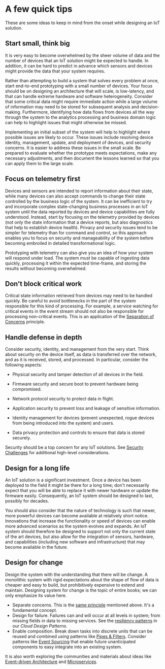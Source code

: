 # A few quick tips

These are some ideas to keep in mind from the onset while designing an IoT solution.

## Start small, think big

It is very easy to become overwhelmed by the sheer volume of data and the number of devices that an IoT solution might be expected to handle. In addition, it can be hard to predict in advance which sensors and devices might provide the data that your system requires. 

Rather than attempting to build a system that solves every problem at once, start end-to-end prototyping with a small number of devices. Your focus should be on designing an architecture that will scale, is low-latency, and that can handle extreme hardware and software heterogeneity. Consider that some critical data might require immediate action while a large volume of information may need to be stored for subsequent analysis and decision-making. Furthermore, identifying how data flows from devices all the way through the system to the analytics processing and business domain logic can help to highlight issues that might otherwise be missed.

Implementing an initial subset of the system will help to highlight where possible issues are likely to occur. These issues include resolving device identity, management, update, and deployment of devices, and security concerns. It is easier to address these issues in the small scale. Be prepared to evaluate whether the prototype meets expectations, make any necessary adjustments, and then document the lessons learned so that you can apply them to the large scale.

## Focus on telemetry first

Devices and sensors are intended to report information about their state, while many devices can also accept commands to change their state controlled by the business logic of the system. It can be inefficient to try and incorporate complex state-changing business processes in an IoT system until the data reported by devices and device capabilities are fully understood. Instead, start by focusing on the telemetry provided by devices (not only the state information that a device reports, but also diagnostics that help to establish device health). Privacy and security issues tend to be simpler for telemetry than for command and control, so this approach enables you to focus on security and manageability of the system before becoming embroiled in detailed transformational logic.

Prototyping with telemetry can also give you an idea of how your system will respond under load. The system must be capable of ingesting data quickly, processing it within the expected time-frame, and storing the results without becoming overwhelmed.

## Don't block critical work

Critical state information retrieved from devices may need to be handled quickly. Be careful to avoid bottlenecks in the part of the system responsible for this kind of processing. For example, a service watching for critical events in the event stream should not also be responsible for processing non-critical events. This is an application of the [Separation of Concerns][separation-of-conerns] principle.

## Handle defense in depth

Consider security, identity, and management from the very start. Think about security on the device itself, as data is transferred over the network, and as it is received, stored, and processed. In particular, consider the following aspects:

- Physical security and tamper detection of all devices in the field.

- Firmware security and secure boot to prevent hardware being compromised.

- Network protocol security to protect data in flight.

- Application security to prevent loss and leakage of sensitive information.

- Identity management for devices (prevent unexpected, rogue devices from being introduced into the system) and users.

- Data privacy protection and controls to ensure that data is stored securely.

Security should be a top concern for any IoT solutions. See [Security Challenges][security-challenges] for additional high-level considerations.

## Design for a long life

An IoT solution is a significant investment. Once a device has been deployed to the field it might be there for a long time; don't necessarily expect that you will be able to replace it with newer hardware or update the firmware easily. Consequently, an IoT system should be designed to last, possibly for decades. 

You should also consider that the nature of technology is such that newer, more powerful devices can become available at relatively short notice. Innovations that increase the functionality or speed of devices can enable more advanced scenarios as the system evolves and expands. An IoT system should therefore be designed to support not only the current state of the art devices, but also allow for the integration of sensors, hardware, and capabilities (including new software and infrastructure) that may become available in the future.

## Design for change

Design the system with the understanding that there will be change. A monolithic system with rigid expectations about the shape of flow of data is cheaper and easy to build, but prohibitively expensive to extend and maintain. Designing system for change is the topic of entire books; we can only emphasize its value here.
- Separate concerns. This is the [same principle][separation-of-conerns] mentioned above. It's a fundamental concept.
- Design for failure. Failures can and will occur at all levels in system; from missing fields in data to missing services. See the [resiliency patterns][resiliency-patterns] in our _Cloud Design Patterns_.
- Enable composition. Break down tasks into discrete units that can be reused and combined using patterns like [Pipes & Filters][pipes-and-filters]. Consider patterns like [Event Sourcing][event-sourcing] that enable future unanticipated components to easy integrate into an existing system. 

It is also worth exploring the communities and materials about ideas like [Event-driven Architecture][event-driven-architecture] and [Microservices][microservices].

[separation-of-conerns]: https://en.wikipedia.org/wiki/Separation_of_concerns
[security-challenges]: TODO
[resiliency-patterns]: https://msdn.microsoft.com/en-us/library/dn600215.aspx
[pipes-and-filters]: https://msdn.microsoft.com/en-us/library/dn568100.aspx
[event-sourcing]: https://msdn.microsoft.com/en-us/library/dn589792.aspx
[event-driven-architecture]: https://en.wikipedia.org/wiki/Event-driven_architecture
[microservices]: http://martinfowler.com/articles/microservices.html